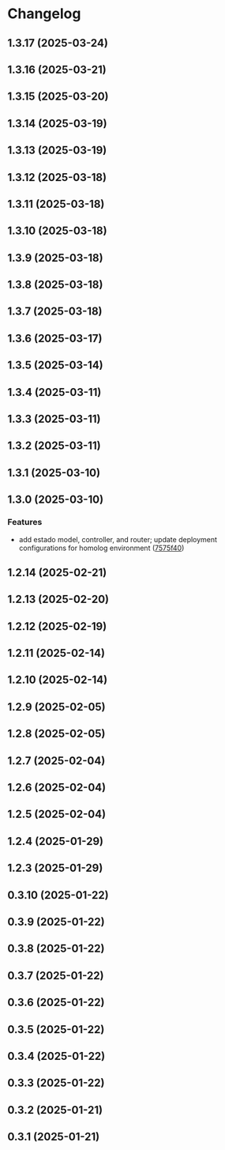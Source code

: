 # Changelog

## 1.3.17 (2025-03-24)

## 1.3.16 (2025-03-21)

## 1.3.15 (2025-03-20)

## 1.3.14 (2025-03-19)

## 1.3.13 (2025-03-19)

## 1.3.12 (2025-03-18)

## 1.3.11 (2025-03-18)

## 1.3.10 (2025-03-18)

## 1.3.9 (2025-03-18)

## 1.3.8 (2025-03-18)

## 1.3.7 (2025-03-18)

## 1.3.6 (2025-03-17)

## 1.3.5 (2025-03-14)

## 1.3.4 (2025-03-11)

## 1.3.3 (2025-03-11)

## 1.3.2 (2025-03-11)

## 1.3.1 (2025-03-10)

## 1.3.0 (2025-03-10)

### Features

* add estado model, controller, and router; update deployment configurations for homolog environment ([7575f40](https://github.com/oondemand/cst-rakuten-backend/commit/7575f409384bfe29b356196284c537d87b257ff7))

## 1.2.14 (2025-02-21)

## 1.2.13 (2025-02-20)

## 1.2.12 (2025-02-19)

## 1.2.11 (2025-02-14)

## 1.2.10 (2025-02-14)

## 1.2.9 (2025-02-05)

## 1.2.8 (2025-02-05)

## 1.2.7 (2025-02-04)

## 1.2.6 (2025-02-04)

## 1.2.5 (2025-02-04)

## 1.2.4 (2025-01-29)

## 1.2.3 (2025-01-29)

## 0.3.10 (2025-01-22)

## 0.3.9 (2025-01-22)

## 0.3.8 (2025-01-22)

## 0.3.7 (2025-01-22)

## 0.3.6 (2025-01-22)

## 0.3.5 (2025-01-22)

## 0.3.4 (2025-01-22)

## 0.3.3 (2025-01-22)

## 0.3.2 (2025-01-21)

## 0.3.1 (2025-01-21)
